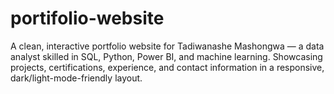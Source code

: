 # portifolio-website
A clean, interactive portfolio website for Tadiwanashe Mashongwa — a data analyst skilled in SQL, Python, Power BI, and machine learning. Showcasing projects, certifications, experience, and contact information in a responsive, dark/light-mode-friendly layout.
